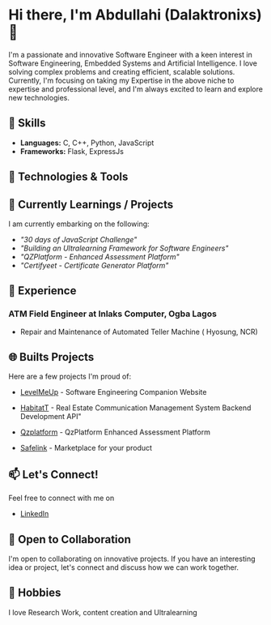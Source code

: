 # Hi there, I'm Abdullahi (Dalaktronixs) 👋

I'm a passionate and innovative Software Engineer with a keen interest in Software Engineering, Embedded Systems and Artificial Intelligence. I love solving complex problems and creating efficient, scalable solutions. Currently, I'm focusing on taking my Expertise in the above niche to expertise and professional level, and I'm always excited to learn and explore new technologies.

## 🚀 Skills

- **Languages:** C, C++, Python, JavaScript
- **Frameworks:** Flask, ExpressJs

## 🔧 Technologies & Tools


## 🌱 Currently Learnings / Projects

I am currently embarking on the following:
* *"30 days of JavaScript Challenge"*
* *"Building an Ultralearning Framework for Software Engineers"*
* *"QZPlatform - Enhanced Assessment Platform"*
* *"Certifyeet - Certificate Generator Platform"*

## 💼 Experience

### ATM Field Engineer at Inlaks Computer, Ogba Lagos
- Repair and Maintenance of Automated Teller Machine ( Hyosung, NCR)

## 🌐  Builts Projects

Here are a few projects I'm proud of:

- [LevelMeUp](https://levelme-up.onrender.com/) - Software Engineering Companion Website 
- [HabitatT](https://habitatt-backend.onrender.com) - Real Estate Communication Management System Backend Development API"

- [Qzplatform](https://qzplatform.vercel.app) - QzPlatform  Enhanced Assessment Platform

- [Safelink](https://joinsafelink.com) - Marketplace for your product

## 📫 Let's Connect!

Feel free to connect with me on 
* [LinkedIn](https://www.linkedin.com/in/abdullahi-abdulhakeem-516b5aab/)

## 🤝 Open to Collaboration

I'm open to collaborating on innovative projects. If you have an interesting idea or project, let's connect and discuss how we can work together.

## 🚴 Hobbies

I love Research Work, content creation and Ultralearning



